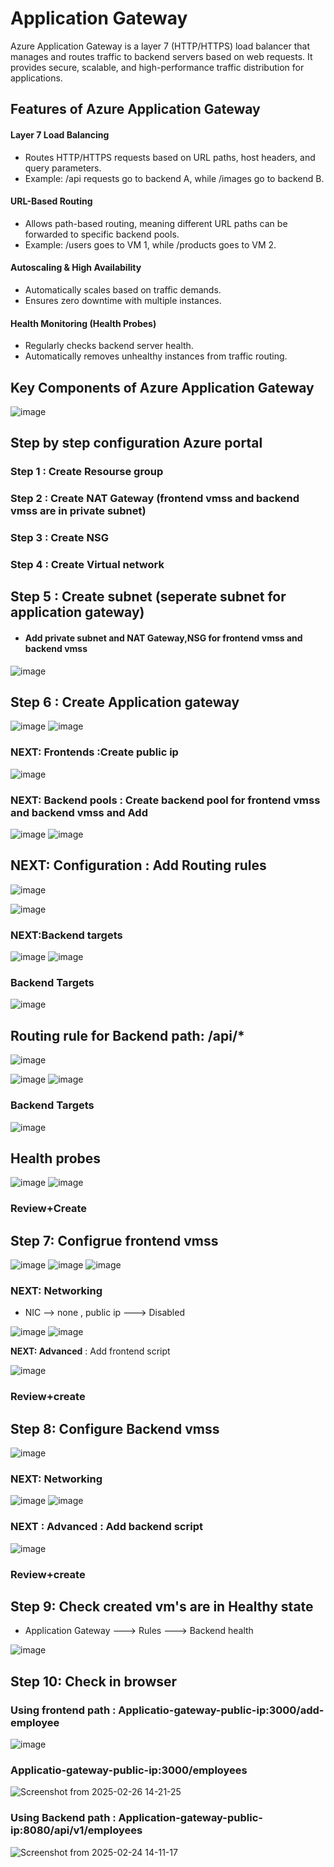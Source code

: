# Application Gateway

Azure Application Gateway is a layer 7 (HTTP/HTTPS) load balancer that manages and routes traffic to backend servers based on web requests. It provides secure, scalable, and high-performance traffic distribution for applications.

## Features of Azure Application Gateway

#### Layer 7 Load Balancing

   - Routes HTTP/HTTPS requests based on URL paths, host headers, and query parameters.
   - Example: /api requests go to backend A, while /images go to backend B.

#### URL-Based Routing

   - Allows path-based routing, meaning different URL paths can be forwarded to specific backend pools.
   - Example: /users goes to VM 1, while /products goes to VM 2.

#### Autoscaling & High Availability

   - Automatically scales based on traffic demands.
   - Ensures zero downtime with multiple instances.

#### Health Monitoring (Health Probes)

   - Regularly checks backend server health.
   - Automatically removes unhealthy instances from traffic routing.

## Key Components of Azure Application Gateway

![image](https://github.com/user-attachments/assets/3b171a8b-6604-4408-a8be-cb5c5724afa2)

## Step by step configuration Azure portal

### Step 1 : Create Resourse group

### Step 2 : Create NAT Gateway (frontend vmss and backend vmss are in private subnet)

### Step 3 : Create NSG 

### Step 4 : Create Virtual network

## Step 5 : Create subnet (seperate subnet for application gateway)

- #### Add private subnet and NAT Gateway,NSG for  frontend vmss and backend vmss
   
![image](https://github.com/user-attachments/assets/3a7de545-f9c8-4e13-a3ff-1ba7a8948732)

## Step 6 : Create Application gateway

![image](https://github.com/user-attachments/assets/45548ca2-5f08-464b-88ed-450c22ebe153)
![image](https://github.com/user-attachments/assets/05c07db3-72e5-4b54-850b-7aa688b4f77d)

### **NEXT: Frontends** :Create public ip

![image](https://github.com/user-attachments/assets/4f2fdc42-1306-4471-80ed-3172742c00f0)

### **NEXT: Backend pools** : Create backend pool for frontend vmss and backend vmss and **Add**

![image](https://github.com/user-attachments/assets/db00485e-5fd7-4873-a1e4-b3cedd5a5a39)
![image](https://github.com/user-attachments/assets/5a219237-ae6e-42c6-b64b-4f20bbab4034)

## **NEXT: Configuration** : Add Routing rules

![image](https://github.com/user-attachments/assets/ca6386de-a785-4121-9cf2-e78caff77cb3)

![image](https://github.com/user-attachments/assets/f70e04bf-3ecf-4987-9683-1e42a5b2800e) 

### NEXT:Backend targets

![image](https://github.com/user-attachments/assets/0758d724-14e3-4b31-82ae-a7636633eb08)
![image](https://github.com/user-attachments/assets/82c91a8c-613b-43c6-9b62-08dac65a07b6)

### **Backend Targets**

![image](https://github.com/user-attachments/assets/705e98a4-71f4-4e38-a3e2-4932efeed42a)

## Routing rule for Backend path: /api/*

![image](https://github.com/user-attachments/assets/4b58d8f9-0dc8-4f87-bdbd-d513c8f8ff64)

![image](https://github.com/user-attachments/assets/e3cde5e1-d10f-4155-98cc-30ee6ddeaa50)
![image](https://github.com/user-attachments/assets/d6b3e76e-962a-491f-9919-9372daf9952d)

### Backend Targets

![image](https://github.com/user-attachments/assets/2a9b0926-f9d0-4b3f-9bfb-f56ea1a995f8)

## Health probes

![image](https://github.com/user-attachments/assets/28efa8c0-a32f-48ea-93a5-887dd2d1ad88)
![image](https://github.com/user-attachments/assets/51600c73-21d6-45b7-af17-1fcfaa236637)

### Review+Create

## Step 7: Configrue frontend vmss

![image](https://github.com/user-attachments/assets/7ed390b9-14ca-4fd5-9ef4-df2c87afc997)
![image](https://github.com/user-attachments/assets/3bcca5d1-531f-4a2b-a512-c527bf161441)
![image](https://github.com/user-attachments/assets/ddde99b4-a318-4abe-a107-f3c9840a9342)

### NEXT: Networking

- NIC --> none  , public ip ---> Disabled
  
![image](https://github.com/user-attachments/assets/9d75594d-0f17-4076-a641-542d9f1fcb00)
![image](https://github.com/user-attachments/assets/b657ee23-16eb-42e1-845d-7e4370ff4f4c)

**NEXT: Advanced**  : Add frontend script 


![image](https://github.com/user-attachments/assets/f7fe3c85-5386-4646-8bba-a13c28ebc841)

### Review+create

## Step 8: Configure Backend vmss

![image](https://github.com/user-attachments/assets/3dd9e4b1-219e-4b2e-9077-da1e08e4adaa)

### NEXT: Networking

![image](https://github.com/user-attachments/assets/f0e8387f-bbd1-40fd-85f7-1db7872a0dc2)
![image](https://github.com/user-attachments/assets/c3c73e76-f167-4a4d-ae09-675faa6a1c23)

### **NEXT : Advanced** : Add backend script

![image](https://github.com/user-attachments/assets/0f612c59-53a7-4397-8f4a-d899605c6ffd)

### Review+create

## Step 9: Check created vm's are in Healthy state

- Application Gateway ---> Rules ---> Backend health

![image](https://github.com/user-attachments/assets/437bbfc7-cf26-4a9b-9cb2-60e957a492d2)

## Step 10: Check in browser 

### Using frontend path : Applicatio-gateway-public-ip:3000/add-employee

![image](https://github.com/user-attachments/assets/46537475-8ff1-4f38-a165-f9cbf5b5392e)

###  Applicatio-gateway-public-ip:3000/employees

![Screenshot from 2025-02-26 14-21-25](https://github.com/user-attachments/assets/64099329-4ca7-422b-8267-936a97cf67cf)

### Using Backend path : Application-gateway-public-ip:8080/api/v1/employees

![Screenshot from 2025-02-24 14-11-17](https://github.com/user-attachments/assets/34276923-e3cf-48b3-a536-da1f83b6c4d1)


